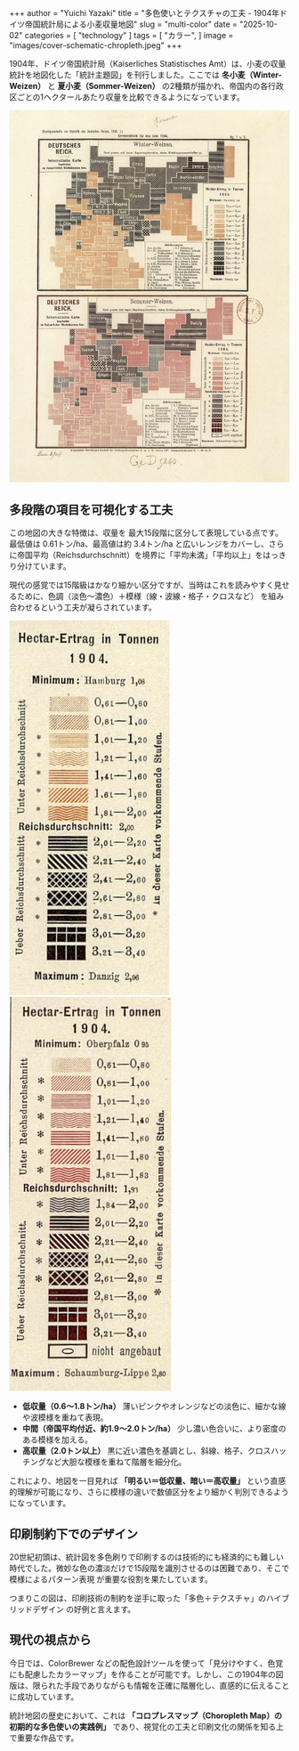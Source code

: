 +++
author = "Yuichi Yazaki"
title = "多色使いとテクスチャの工夫 - 1904年ドイツ帝国統計局による小麦収量地図"
slug = "multi-color"
date = "2025-10-02"
categories = [
    "technology"
]
tags = [
    "カラー",
]
image = "images/cover-schematic-chropleth.jpeg"
+++

1904年、ドイツ帝国統計局（Kaiserliches Statistisches Amt）は、小麦の収量統計を地図化した「統計主題図」を刊行しました。ここでは **冬小麦（Winter-Weizen）** と **夏小麦（Sommer-Weizen）** の2種類が描かれ、帝国内の各行政区ごとの1ヘクタールあたり収量を比較できるようになっています。

<!--more-->

![](images/IMG_0484.jpeg)

## 多段階の項目を可視化する工夫

この地図の大きな特徴は、収量を 最大15段階に区分して表現している点です。最低値は 0.61トン/ha、最高値は約 3.4トン/ha と広いレンジをカバーし、さらに帝国平均（Reichsdurchschnitt）を境界に「平均未満」「平均以上」をはっきり分けています。

現代の感覚では15階級はかなり細かい区分ですが、当時はこれを読みやすく見せるために、色調（淡色〜濃色）＋模様（線・波線・格子・クロスなど） を組み合わせるという工夫が凝らされています。

![上（冬小麦）の地図の凡例](images/legend_top.jpeg)
![下（夏小麦）の地図の凡例](images/legend_bottom.jpeg)

- **低収量（0.6〜1.8トン/ha）** 薄いピンクやオレンジなどの淡色に、細かな線や波模様を重ねて表現。
- **中間（帝国平均付近、約1.9〜2.0トン/ha）** 少し濃い色合いに、より密度のある模様を加える。
- **高収量（2.0トン以上）** 黒に近い濃色を基調とし、斜線、格子、クロスハッチングなど大胆な模様を重ねて階層を細分化。

これにより、地図を一目見れば **「明るい＝低収量、暗い＝高収量」** という直感的理解が可能になり、さらに模様の違いで数値区分をより細かく判別できるようになっています。


## 印刷制約下でのデザイン

20世紀初頭は、統計図を多色刷りで印刷するのは技術的にも経済的にも難しい時代でした。微妙な色の濃淡だけで15段階を識別させるのは困難であり、そこで 模様によるパターン表現 が重要な役割を果たしています。

つまりこの図は、印刷技術の制約を逆手に取った「多色＋テクスチャ」のハイブリッドデザイン の好例と言えます。


## 現代の視点から

今日では、ColorBrewer などの配色設計ツールを使って「見分けやすく、色覚にも配慮したカラーマップ」を作ることが可能です。しかし、この1904年の図版は、限られた手段でありながらも情報を正確に階層化し、直感的に伝えることに成功しています。

統計地図の歴史において、これは **「コロプレスマップ（Choropleth Map）の初期的な多色使いの実践例」** であり、視覚化の工夫と印刷文化の関係を知る上で重要な作品です。



